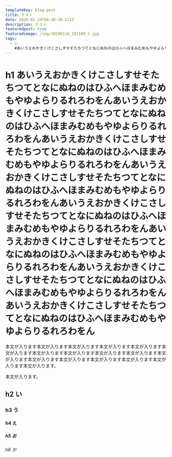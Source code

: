 ```yaml
---
templateKey: blog-post
title: テスト
date: 2020-01-24T06:48:39.121Z
description: テスト
featuredpost: true
featuredimage: /img/20200118_191109 1.jpg
tags:
  - >-
    #あいうえおかきくけこさしすせそたちつてとなにぬねのはひふへほまみむめもやゆよらりるれろわをんあいうえおかきくけこさしすせそたちつてとなにぬねのはひふへほまみむめもやゆよらりるれろわをんあいうえおかきくけこさしすせそたちつてとなにぬねのはひふへほまみむめもやゆよらりるれろわをんあいうえおかきくけこさしすせそたちつてとなにぬねのはひふへほまみむめもやゆよらりるれろわをん
---
```

# h1 あいうえおかきくけこさしすせそたちつてとなにぬねのはひふへほまみむめもやゆよらりるれろわをんあいうえおかきくけこさしすせそたちつてとなにぬねのはひふへほまみむめもやゆよらりるれろわをんあいうえおかきくけこさしすせそたちつてとなにぬねのはひふへほまみむめもやゆよらりるれろわをんあいうえおかきくけこさしすせそたちつてとなにぬねのはひふへほまみむめもやゆよらりるれろわをんあいうえおかきくけこさしすせそたちつてとなにぬねのはひふへほまみむめもやゆよらりるれろわをんあいうえおかきくけこさしすせそたちつてとなにぬねのはひふへほまみむめもやゆよらりるれろわをんあいうえおかきくけこさしすせそたちつてとなにぬねのはひふへほまみむめもやゆよらりるれろわをんあいうえおかきくけこさしすせそたちつてとなにぬねのはひふへほまみむめもやゆよらりるれろわをん
本文が入ります本文が入ります本文が入ります本文が入ります本文が入ります本文が入ります本文が入ります本文が入ります本文が入ります本文が入ります本文が入ります本文が入ります本文が入ります本文が入ります本文が入ります本文が入ります本文が入ります。

本文が入ります。
## h2 い
### h3 う
#### h4 え
##### h5 お
###### h6 か
